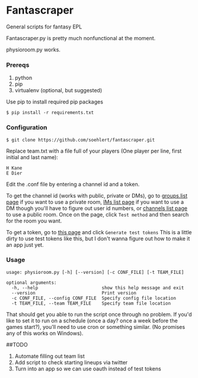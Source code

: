 # Fantascraper
General scripts for fantasy EPL

Fantascraper.py is pretty much nonfunctional at the moment.

physioroom.py works.

### Prereqs

1. python
2. pip
3. virtualenv (optional, but suggested)

Use pip to install required pip packages
```
$ pip install -r requirements.txt
```

### Configuration

```
$ git clone https://github.com/soehlert/fantascraper.git
```

Replace team.txt with a file full of your players (One player per line, first initial and last name):

```
H Kane
E Dier
```

Edit the .conf file by entering a channel id and a token.

To get the channel id (works with public, private or DMs), go to [groups.list page](https://api.slack.com/methods/groups.list/test) if you want to use a private room, [IMs list page](https://api.slack.com/methods/im.list/test) if you want to use a DM though you'll have to figure out user id numbers, or [channels list page](https://api.slack.com/methods/channels.list/test) to use a public room. Once on the page, click `Test method` and then search for the room you want.

To get a token, go to [this page](https://api.slack.com/web) and click `Generate test tokens` This is a little dirty to use test tokens like this, but I don't wanna figure out how to make it an app just yet.

### Usage

```
usage: physioroom.py [-h] [--version] [-c CONF_FILE] [-t TEAM_FILE]

optional arguments:
  -h, --help                        show this help message and exit
  --version                         Print version
  -c CONF_FILE, --config CONF_FILE  Specify config file location
  -t TEAM_FILE, --team TEAM_FILE    Specify team file location
```

That should get you able to run the script once through no problem. If you'd like to set it to run on a schedule (once a day? once a week before the games start?), you'll need to use cron or something similar. (No promises any of this works on Windows).

##TODO

1. Automate filling out team list
2. Add script to check starting lineups via twitter
3. Turn into an app so we can use oauth instead of test tokens
